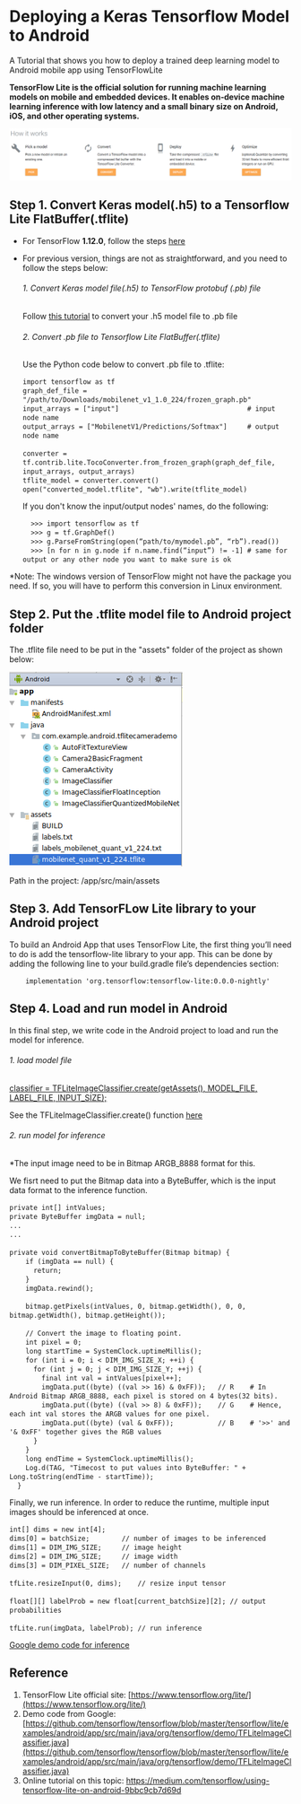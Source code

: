 # Deploying a Keras Tensorflow Model to Android
A Tutorial that shows you how to deploy a trained deep learning model to Android mobile app using TensorFlowLite

**TensorFlow Lite is the official solution for running machine learning models on mobile and embedded devices. It enables on‑device machine learning inference with low latency and a small binary size on Android, iOS, and other operating systems.**

![alt text](https://github.com/Yu-Hang/Deploying-a-Keras-Tensorflow-Model-to-Android/blob/master/steps.PNG "Description goes here")

## **Step 1. Convert Keras model(.h5) to a Tensorflow Lite FlatBuffer(.tflite)**

- For TensorFlow **1.12.0**, follow the steps [here](https://www.tensorflow.org/lite/convert/python_api#exporting_a_tfkeras_file_) 

- For previous version, things are not as straightforward, and you need to follow the steps below:
  ###### 1. Convert Keras model file(.h5) to TensorFlow protobuf (.pb) file 
    Follow [this tutorial](https://github.com/amir-abdi/keras_to_tensorflow) to convert your .h5 model file to .pb file 
  ###### 2. Convert .pb file to Tensorflow Lite FlatBuffer(.tflite)
    Use the Python code below to convert .pb file to .tflite:
    
    ```
    import tensorflow as tf
    graph_def_file = "/path/to/Downloads/mobilenet_v1_1.0_224/frozen_graph.pb"
    input_arrays = ["input"]                                # input node name
    output_arrays = ["MobilenetV1/Predictions/Softmax"]     # output node name

    converter = tf.contrib.lite.TocoConverter.from_frozen_graph(graph_def_file, input_arrays, output_arrays)
    tflite_model = converter.convert()
    open("converted_model.tflite", "wb").write(tflite_model)
    ```
    If you don't know the input/output nodes' names, do the following:
    ```
      >>> import tensorflow as tf 
      >>> g = tf.GraphDef()
      >>> g.ParseFromString(open(“path/to/mymodel.pb”, “rb”).read())
      >>> [n for n in g.node if n.name.find(“input”) != -1] # same for output or any other node you want to make sure is ok
    ```  

*Note: The windows version of TensorFlow might not have the package you need. If so, you will have to perform this conversion in Linux environment. 
  
## **Step 2. Put the .tflite model file to Android project folder**
The .tflite file need to be put in the "assets" folder of the project as shown below:

![alt text](https://github.com/Yu-Hang/Deploying-a-Keras-Tensorflow-Model-to-Android/blob/master/asset_folder.png "Description goes here")

Path in the project: /app/src/main/assets

## **Step 3. Add TensorFLow Lite library to your Android project**
To build an Android App that uses TensorFlow Lite, the first thing you’ll need to do is add the tensorflow-lite library to your app. This can be done by adding the following line to your build.gradle file’s dependencies section:
```
	implementation 'org.tensorflow:tensorflow-lite:0.0.0-nightly'
```  

## **Step 4. Load and run model in Android**
In this final step, we write code in the Android project to load and run the model for inference.
###### 1. load model file    

[classifier = TFLiteImageClassifier.create(getAssets(), MODEL_FILE, LABEL_FILE, INPUT_SIZE);](https://github.com/tensorflow/tensorflow/blob/fdbaab6f506a1829cbadaf79482ffc95a7342b37/tensorflow/lite/examples/android/app/src/main/java/org/tensorflow/demo/ClassifierActivity.java#L102)
  
  See the TFLiteImageClassifier.create() function [here](https://github.com/tensorflow/tensorflow/blob/f38eea2aec56f7cdbee11d354e5753a097943c94/tensorflow/lite/examples/android/app/src/main/java/org/tensorflow/demo/TFLiteImageClassifier.java#L85)
  
###### 2. run model for inference

*The input image need to be in Bitmap ARGB_8888 format for this.

We fisrt need to put the Bitmap data into a ByteBuffer, which is the input data format to the inference function.
```
private int[] intValues;
private ByteBuffer imgData = null;
...
...

private void convertBitmapToByteBuffer(Bitmap bitmap) {
    if (imgData == null) {
      return;
    }
    imgData.rewind();
    
    bitmap.getPixels(intValues, 0, bitmap.getWidth(), 0, 0, bitmap.getWidth(), bitmap.getHeight());
    
    // Convert the image to floating point.
    int pixel = 0;
    long startTime = SystemClock.uptimeMillis();
    for (int i = 0; i < DIM_IMG_SIZE_X; ++i) {
      for (int j = 0; j < DIM_IMG_SIZE_Y; ++j) {
        final int val = intValues[pixel++];
        imgData.put((byte) ((val >> 16) & 0xFF));	// R	# In Android Bitmap ARGB_8888, each pixel is stored on 4 bytes(32 bits).
        imgData.put((byte) ((val >> 8) & 0xFF));  	// G	# Hence, each int val stores the ARGB values for one pixel.
        imgData.put((byte) (val & 0xFF));         	// B	# '>>' and '& 0xFF' together gives the RGB values      
      }
    }
    long endTime = SystemClock.uptimeMillis();
    Log.d(TAG, "Timecost to put values into ByteBuffer: " + Long.toString(endTime - startTime));
  }
  ```

Finally, we run inference. In order to reduce the runtime, multiple input images should be inferenced at once.

```
int[] dims = new int[4];
dims[0] = batchSize;		// number of images to be inferenced 
dims[1] = DIM_IMG_SIZE;		// image height
dims[2] = DIM_IMG_SIZE;		// image width
dims[3] = DIM_PIXEL_SIZE;	// number of channels

tfLite.resizeInput(0, dims);    // resize input tensor

float[][] labelProb = new float[current_batchSize][2]; // output probabilities

tfLite.run(imgData, labelProb); // run inference
```

[Google demo code for inference](https://github.com/tensorflow/tensorflow/blob/master/tensorflow/lite/examples/android/app/src/main/java/org/tensorflow/demo/TFLiteImageClassifier.java#L126)


## **Reference**
1. TensorFlow Lite official site:  [https://www.tensorflow.org/lite/](https://www.tensorflow.org/lite/)
2. Demo code from Google: [https://github.com/tensorflow/tensorflow/blob/master/tensorflow/lite/examples/android/app/src/main/java/org/tensorflow/demo/TFLiteImageClassifier.java](https://github.com/tensorflow/tensorflow/blob/master/tensorflow/lite/examples/android/app/src/main/java/org/tensorflow/demo/TFLiteImageClassifier.java)
3. Online tutorial on this topic: [https://medium.com/tensorflow/using-tensorflow-lite-on-android-9bbc9cb7d69d
](https://medium.com/tensorflow/using-tensorflow-lite-on-android-9bbc9cb7d69d)
